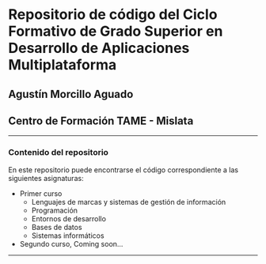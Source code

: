
# Repositorio de código del Ciclo Formativo de Grado Superior en Desarrollo de Aplicaciones Multiplataforma
## Agustín Morcillo Aguado
## Centro de Formación TAME - Mislata

---
### Contenido del repositorio

En este repositorio puede encontrarse el código correspondiente a las siguientes asignaturas:

* Primer curso
  * Lenguajes de marcas y sistemas de gestión de información
  * Programación
  * Entornos de desarrollo
  * Bases de datos
  * Sistemas informáticos
* Segundo curso, Coming soon...

---
